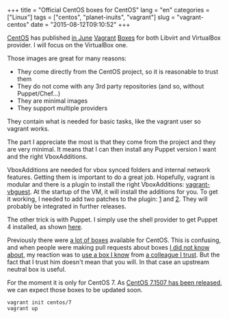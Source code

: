 +++
title = "Official CentOS boxes for CentOS"
lang = "en"
categories = ["Linux"]
tags = ["centos", "planet-inuits", "vagrant"]
slug = "vagrant-centos"
date = "2015-08-12T09:10:52"
+++

[CentOS][cos] has published [in June][mail] [Vagrant][vg] [Boxes][obox] for both Libvirt and VirtualBox provider.
I will focus on the VirtualBox one.

Those images are great for many reasons:

* They come directly from the CentOS project, so it is reasonable to trust them
* They do not come with any 3rd party repositories (and so, without Puppet/Chef...)
* They are minimal images
* They support multiple providers

They contain what is needed for basic tasks, like the vagrant user so vagrant works.

The part I appreciate the most is that they come from the project and they are very minimal. It
means that I can then install any Puppet version I want and the right VboxAdditions.

VboxAdditions are needed for vbox synced folders and internal network features.
Getting them is important to do a great job. Hopefully, vagrant is modular and
there is a plugin to install the right VboxAdditions: [vagrant-vbguest][vbg]. At the startup
of the VM, it will install the additions for you. To get it working, I needed to
add two patches to the plugin: [1][vbg1] and [2][vbg2]. They will probably be integrated
in further releases.

The other trick is with Puppet. I simply use the shell provider to get
Puppet 4 installed, as shown [here][trick].

Previously there were [a lot of boxes][box] available for CentOS. This is confusing,
and when people were making pull requests about boxes [I did not know about][pr],
my reaction was to [use a box I know][janb] from [a colleague I trust][jani].
But the fact that I trust him doesn't mean that you will. In that case an upstream
neutral box is useful.

For the moment it is only for CentOS 7. As [CentOS 7.1507 has been released][1507], we can expect
those boxes to be updated soon.


    vagrant init centos/7
    vagrant up


[vg]: https://www.vagrantup.com/
[cos]: http://centos.org
[mail]: http://lists.centos.org/pipermail/centos-announce/2015-June/021162.html
[box]: https://atlas.hashicorp.com/boxes/search?utf8=%E2%9C%93&sort=&provider=&q=centos
[obox]: https://atlas.hashicorp.com/centos/
[pr]: https://github.com/roidelapluie/vagrant-gerrit/pull/1/files
[janb]: https://github.com/roidelapluie/vagrant-gerrit/commit/09e1772c902681edb13a1fd87ec2e6111ac60003
[jani]: https://atlas.hashicorp.com/vStone
[trick]: https://github.com/roidelapluie/vagrant-phabricator/blob/master/Vagrantfile#L7-L14
[vbg]: https://github.com/dotless-de/vagrant-vbguest
[vbg1]: https://github.com/dotless-de/vagrant-vbguest/pull/162/commits
[vbg2]: https://github.com/dotless-de/vagrant-vbguest/pull/155/commits
[1507]: http://lists.centos.org/pipermail/centos-announce/2015-August/021307.html
